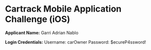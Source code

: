 #  Cartrack Mobile Application Challenge (iOS)

**Applicant Name:** Garri Adrian Nablo

**Login Credentials:**
Username: carOwner
Password: $ecureP4ssword!
